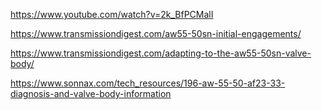 https://www.youtube.com/watch?v=2k_BfPCMalI

https://www.transmissiondigest.com/aw55-50sn-initial-engagements/

https://www.transmissiondigest.com/adapting-to-the-aw55-50sn-valve-body/

https://www.sonnax.com/tech_resources/196-aw-55-50-af23-33-diagnosis-and-valve-body-information
